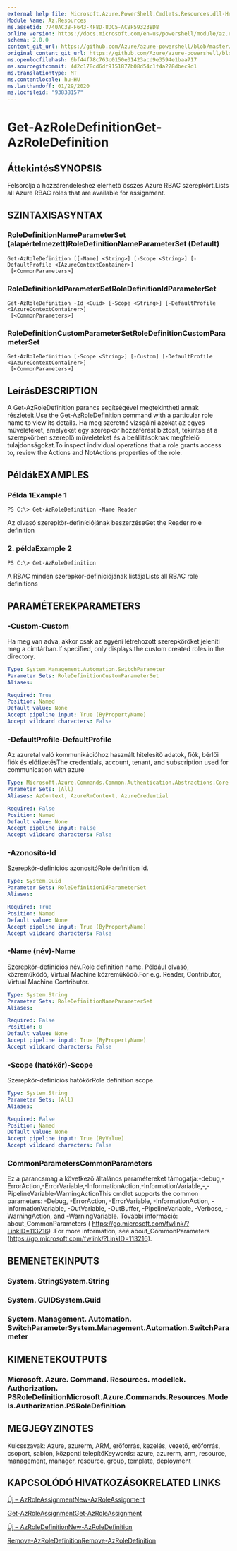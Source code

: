 ```yaml
---
external help file: Microsoft.Azure.PowerShell.Cmdlets.Resources.dll-Help.xml
Module Name: Az.Resources
ms.assetid: 7740AC3B-F643-4F8D-8DC5-ACBF59323BD8
online version: https://docs.microsoft.com/en-us/powershell/module/az.resources/get-azroledefinition
schema: 2.0.0
content_git_url: https://github.com/Azure/azure-powershell/blob/master/src/Resources/Resources/help/Get-AzRoleDefinition.md
original_content_git_url: https://github.com/Azure/azure-powershell/blob/master/src/Resources/Resources/help/Get-AzRoleDefinition.md
ms.openlocfilehash: 6bf44f78c763c0150e31423acd9e3594e1baa717
ms.sourcegitcommit: 4d2c178cd6df9151877b08d54c1f4a228dbec9d1
ms.translationtype: MT
ms.contentlocale: hu-HU
ms.lasthandoff: 01/29/2020
ms.locfileid: "93838157"
---
```

# <span data-ttu-id="d29ec-101">Get-AzRoleDefinition</span><span class="sxs-lookup"><span data-stu-id="d29ec-101">Get-AzRoleDefinition</span></span>

## <span data-ttu-id="d29ec-102">Áttekintés</span><span class="sxs-lookup"><span data-stu-id="d29ec-102">SYNOPSIS</span></span>
<span data-ttu-id="d29ec-103">Felsorolja a hozzárendeléshez elérhető összes Azure RBAC szerepkört.</span><span class="sxs-lookup"><span data-stu-id="d29ec-103">Lists all Azure RBAC roles that are available for assignment.</span></span>

## <span data-ttu-id="d29ec-104">SZINTAXISA</span><span class="sxs-lookup"><span data-stu-id="d29ec-104">SYNTAX</span></span>

### <span data-ttu-id="d29ec-105">RoleDefinitionNameParameterSet (alapértelmezett)</span><span class="sxs-lookup"><span data-stu-id="d29ec-105">RoleDefinitionNameParameterSet (Default)</span></span>
```
Get-AzRoleDefinition [[-Name] <String>] [-Scope <String>] [-DefaultProfile <IAzureContextContainer>]
 [<CommonParameters>]
```

### <span data-ttu-id="d29ec-106">RoleDefinitionIdParameterSet</span><span class="sxs-lookup"><span data-stu-id="d29ec-106">RoleDefinitionIdParameterSet</span></span>
```
Get-AzRoleDefinition -Id <Guid> [-Scope <String>] [-DefaultProfile <IAzureContextContainer>]
 [<CommonParameters>]
```

### <span data-ttu-id="d29ec-107">RoleDefinitionCustomParameterSet</span><span class="sxs-lookup"><span data-stu-id="d29ec-107">RoleDefinitionCustomParameterSet</span></span>
```
Get-AzRoleDefinition [-Scope <String>] [-Custom] [-DefaultProfile <IAzureContextContainer>]
 [<CommonParameters>]
```

## <span data-ttu-id="d29ec-108">Leírás</span><span class="sxs-lookup"><span data-stu-id="d29ec-108">DESCRIPTION</span></span>
<span data-ttu-id="d29ec-109">A Get-AzRoleDefinition parancs segítségével megtekintheti annak részleteit.</span><span class="sxs-lookup"><span data-stu-id="d29ec-109">Use the Get-AzRoleDefinition command with a particular role name to view its details.</span></span>
<span data-ttu-id="d29ec-110">Ha meg szeretné vizsgálni azokat az egyes műveleteket, amelyeket egy szerepkör hozzáférést biztosít, tekintse át a szerepkörben szereplő műveleteket és a beállításoknak megfelelő tulajdonságokat.</span><span class="sxs-lookup"><span data-stu-id="d29ec-110">To inspect individual operations that a role grants access to, review the Actions and NotActions properties of the role.</span></span>

## <span data-ttu-id="d29ec-111">Példák</span><span class="sxs-lookup"><span data-stu-id="d29ec-111">EXAMPLES</span></span>

### <span data-ttu-id="d29ec-112">Példa 1</span><span class="sxs-lookup"><span data-stu-id="d29ec-112">Example 1</span></span>
```
PS C:\> Get-AzRoleDefinition -Name Reader
```

<span data-ttu-id="d29ec-113">Az olvasó szerepkör-definíciójának beszerzése</span><span class="sxs-lookup"><span data-stu-id="d29ec-113">Get the Reader role definition</span></span>

### <span data-ttu-id="d29ec-114">2. példa</span><span class="sxs-lookup"><span data-stu-id="d29ec-114">Example 2</span></span>
```
PS C:\> Get-AzRoleDefinition
```

<span data-ttu-id="d29ec-115">A RBAC minden szerepkör-definíciójának listája</span><span class="sxs-lookup"><span data-stu-id="d29ec-115">Lists all RBAC role definitions</span></span>

## <span data-ttu-id="d29ec-116">PARAMÉTEREK</span><span class="sxs-lookup"><span data-stu-id="d29ec-116">PARAMETERS</span></span>

### <span data-ttu-id="d29ec-117">-Custom</span><span class="sxs-lookup"><span data-stu-id="d29ec-117">-Custom</span></span>
<span data-ttu-id="d29ec-118">Ha meg van adva, akkor csak az egyéni létrehozott szerepköröket jeleníti meg a címtárban.</span><span class="sxs-lookup"><span data-stu-id="d29ec-118">If specified, only displays the custom created roles in the directory.</span></span>

```yaml
Type: System.Management.Automation.SwitchParameter
Parameter Sets: RoleDefinitionCustomParameterSet
Aliases:

Required: True
Position: Named
Default value: None
Accept pipeline input: True (ByPropertyName)
Accept wildcard characters: False
```

### <span data-ttu-id="d29ec-119">-DefaultProfile</span><span class="sxs-lookup"><span data-stu-id="d29ec-119">-DefaultProfile</span></span>
<span data-ttu-id="d29ec-120">Az azuretal való kommunikációhoz használt hitelesítő adatok, fiók, bérlői fiók és előfizetés</span><span class="sxs-lookup"><span data-stu-id="d29ec-120">The credentials, account, tenant, and subscription used for communication with azure</span></span>

```yaml
Type: Microsoft.Azure.Commands.Common.Authentication.Abstractions.Core.IAzureContextContainer
Parameter Sets: (All)
Aliases: AzContext, AzureRmContext, AzureCredential

Required: False
Position: Named
Default value: None
Accept pipeline input: False
Accept wildcard characters: False
```

### <span data-ttu-id="d29ec-121">-Azonosító</span><span class="sxs-lookup"><span data-stu-id="d29ec-121">-Id</span></span>
<span data-ttu-id="d29ec-122">Szerepkör-definíciós azonosító</span><span class="sxs-lookup"><span data-stu-id="d29ec-122">Role definition Id.</span></span>

```yaml
Type: System.Guid
Parameter Sets: RoleDefinitionIdParameterSet
Aliases:

Required: True
Position: Named
Default value: None
Accept pipeline input: True (ByPropertyName)
Accept wildcard characters: False
```

### <span data-ttu-id="d29ec-123">-Name (név)</span><span class="sxs-lookup"><span data-stu-id="d29ec-123">-Name</span></span>
<span data-ttu-id="d29ec-124">Szerepkör-definíciós név.</span><span class="sxs-lookup"><span data-stu-id="d29ec-124">Role definition name.</span></span>
<span data-ttu-id="d29ec-125">Például olvasó, közreműködő, Virtual Machine közreműködő.</span><span class="sxs-lookup"><span data-stu-id="d29ec-125">For e.g. Reader, Contributor, Virtual Machine Contributor.</span></span>

```yaml
Type: System.String
Parameter Sets: RoleDefinitionNameParameterSet
Aliases:

Required: False
Position: 0
Default value: None
Accept pipeline input: True (ByPropertyName)
Accept wildcard characters: False
```

### <span data-ttu-id="d29ec-126">-Scope (hatókör)</span><span class="sxs-lookup"><span data-stu-id="d29ec-126">-Scope</span></span>
<span data-ttu-id="d29ec-127">Szerepkör-definíciós hatókör</span><span class="sxs-lookup"><span data-stu-id="d29ec-127">Role definition scope.</span></span>

```yaml
Type: System.String
Parameter Sets: (All)
Aliases:

Required: False
Position: Named
Default value: None
Accept pipeline input: True (ByValue)
Accept wildcard characters: False
```

### <span data-ttu-id="d29ec-128">CommonParameters</span><span class="sxs-lookup"><span data-stu-id="d29ec-128">CommonParameters</span></span>
<span data-ttu-id="d29ec-129">Ez a parancsmag a következő általános paramétereket támogatja:-debug,-ErrorAction,-ErrorVariable,-InformationAction,-InformationVariable,-,-PipelineVariable-WarningAction</span><span class="sxs-lookup"><span data-stu-id="d29ec-129">This cmdlet supports the common parameters: -Debug, -ErrorAction, -ErrorVariable, -InformationAction, -InformationVariable, -OutVariable, -OutBuffer, -PipelineVariable, -Verbose, -WarningAction, and -WarningVariable.</span></span> <span data-ttu-id="d29ec-130">További információ: about_CommonParameters ( https://go.microsoft.com/fwlink/?LinkID=113216) .</span><span class="sxs-lookup"><span data-stu-id="d29ec-130">For more information, see about_CommonParameters (https://go.microsoft.com/fwlink/?LinkID=113216).</span></span>

## <span data-ttu-id="d29ec-131">BEMENETEK</span><span class="sxs-lookup"><span data-stu-id="d29ec-131">INPUTS</span></span>

### <span data-ttu-id="d29ec-132">System. String</span><span class="sxs-lookup"><span data-stu-id="d29ec-132">System.String</span></span>

### <span data-ttu-id="d29ec-133">System. GUID</span><span class="sxs-lookup"><span data-stu-id="d29ec-133">System.Guid</span></span>

### <span data-ttu-id="d29ec-134">System. Management. Automation. SwitchParameter</span><span class="sxs-lookup"><span data-stu-id="d29ec-134">System.Management.Automation.SwitchParameter</span></span>

## <span data-ttu-id="d29ec-135">KIMENETEK</span><span class="sxs-lookup"><span data-stu-id="d29ec-135">OUTPUTS</span></span>

### <span data-ttu-id="d29ec-136">Microsoft. Azure. Command. Resources. modellek. Authorization. PSRoleDefinition</span><span class="sxs-lookup"><span data-stu-id="d29ec-136">Microsoft.Azure.Commands.Resources.Models.Authorization.PSRoleDefinition</span></span>

## <span data-ttu-id="d29ec-137">MEGJEGYZI</span><span class="sxs-lookup"><span data-stu-id="d29ec-137">NOTES</span></span>
<span data-ttu-id="d29ec-138">Kulcsszavak: Azure, azurerm, ARM, erőforrás, kezelés, vezető, erőforrás, csoport, sablon, központi telepítő</span><span class="sxs-lookup"><span data-stu-id="d29ec-138">Keywords: azure, azurerm, arm, resource, management, manager, resource, group, template, deployment</span></span>

## <span data-ttu-id="d29ec-139">KAPCSOLÓDÓ HIVATKOZÁSOK</span><span class="sxs-lookup"><span data-stu-id="d29ec-139">RELATED LINKS</span></span>

[<span data-ttu-id="d29ec-140">Új – AzRoleAssignment</span><span class="sxs-lookup"><span data-stu-id="d29ec-140">New-AzRoleAssignment</span></span>](./New-AzRoleAssignment.md)

[<span data-ttu-id="d29ec-141">Get-AzRoleAssignment</span><span class="sxs-lookup"><span data-stu-id="d29ec-141">Get-AzRoleAssignment</span></span>](./Get-AzRoleAssignment.md)

[<span data-ttu-id="d29ec-142">Új – AzRoleDefinition</span><span class="sxs-lookup"><span data-stu-id="d29ec-142">New-AzRoleDefinition</span></span>](./New-AzRoleDefinition.md)

[<span data-ttu-id="d29ec-143">Remove-AzRoleDefinition</span><span class="sxs-lookup"><span data-stu-id="d29ec-143">Remove-AzRoleDefinition</span></span>](./Remove-AzRoleDefinition.md)

